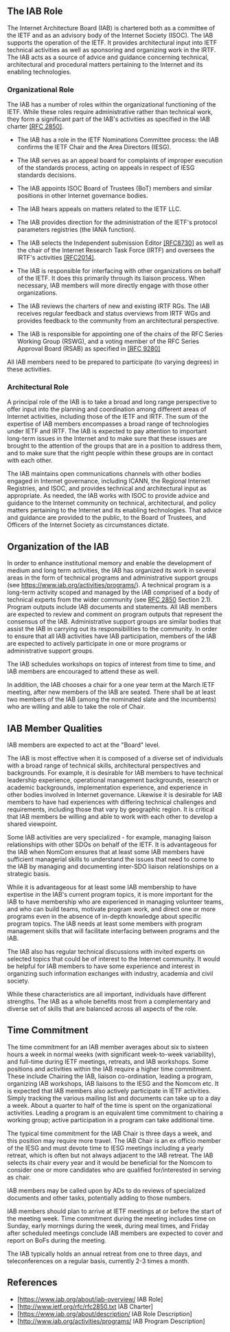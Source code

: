 ## The IAB Role

The Internet Architecture Board (IAB) is chartered both as a committee of the IETF and as
an advisory body of the Internet Society (ISOC). The IAB supports the operation of the
IETF. It provides architectural input into IETF technical activities as well as sponsoring
and organizing work in the IRTF. The IAB acts as a source of advice and guidance
concerning technical, architectural and procedural matters pertaining to the Internet and
its enabling technologies.


### Organizational Role

The IAB has a number of roles within the organizational functioning of the IETF. While
these roles require administrative rather than technical work, they form a significant
part of the IAB's activities as specified in the IAB charter [[RFC 2850]](https://tools.ietf.org/html/rfc2850).

- The IAB has a role in the IETF Nominations Committee process:
  the IAB confirms the IETF Chair and the Area Directors (IESG).

- The IAB serves as an appeal board for complaints of improper execution of the standards
  process, acting on appeals in respect of IESG standards decisions.

- The IAB appoints ISOC Board of Trustees (BoT) members and
  similar positions in other Internet governance bodies.

- The IAB hears appeals on matters related to the IETF LLC.

- The IAB provides direction for the administration of the IETF's protocol parameters
  registries (the IANA function).

- The IAB selects the Independent submission Editor [[RFC8730]](https://tools.ietf.org/html/rfc8730) as well as
  the chair of the Internet Research Task Force (IRTF) and oversees the IRTF's
  activities [[RFC2014]](https://tools.ietf.org/html/rfc2014).

- The IAB is responsible for interfacing with other organizations on behalf of the IETF. It
  does this primarily through its liaison process.
  When necessary, IAB members will more directly engage with those other organizations.

- The IAB reviews the charters of new and existing IRTF RGs.  The IAB receives regular
  feedback and status overviews from IRTF WGs and provides feedback to the community
  from an architectural perspective.

- The IAB is responsible for appointing one of the chairs of the RFC Series Working
  Group (RSWG), and a voting member of the RFC Series Approval Board (RSAB) as
  specified in [[RFC 9280]](https://tools.ietf.org/html/rfc9280)

All IAB members need to be prepared to participate (to varying degrees) in these
activities.

### Architectural Role

A principal role of the IAB is to take a broad and long range perspective to offer input
into the planning and coordination among different areas of Internet activities, including
those of the IETF and IRTF. The sum of the expertise of IAB members encompasses a broad
range of technologies under IETF and IRTF. The IAB is expected to pay attention to
important long-term issues in the Internet and to make sure that these issues are brought
to the attention of the groups that are in a position to address them, and to make sure
that the right people within these groups are in contact with each other.

The IAB maintains open communications channels with other bodies engaged in Internet
governance, including ICANN, the Regional Internet Registries, and ISOC, and provides
technical and architectural input as appropriate.
As needed, the IAB works with ISOC to provide advice and guidance to the Internet
community on technical, architectural, and policy matters pertaining to the Internet and
its enabling technologies.
That advice and guidance are provided to the public, to the Board of Trustees, and
Officers of the Internet Society as circumstances dictate.

## Organization of the IAB

In order to enhance institutional memory and enable the development of medium and long
term activities, the IAB has organized its work in several areas in the form of technical
programs and administrative support groups (see <https://www.iab.org/activities/programs/>).
A technical program is a long-term activity scoped and managed by the IAB comprised of a body of
technical experts from the wider community (see
[RFC 2850](https://tools.ietf.org/html/rfc2850) Section 2.1). Program outputs include IAB
documents and statements.
All IAB members are expected to review and comment on program outputs that represent the
consensus of the IAB.
Administrative support groups are similar bodies that assist the IAB in carrying out
its responsibilities to the community.
In order to ensure that all IAB activities have IAB participation,
members of the IAB are expected to actively participate in one or more programs or
administrative support groups.

The IAB schedules workshops on topics of interest from time to time, and IAB members are
encouraged to attend these as well.

In addition, the IAB chooses a chair for a one year term at the March IETF meeting, after
new members of the IAB are seated.
There shall be at least two members of the IAB (among the nominated slate and the
incumbents) who are willing and able to take the role of Chair.

## IAB Member Qualities

IAB members are expected to act at the "Board" level.

The IAB is most effective when it is composed of a diverse set of individuals with a broad
range of technical skills, architectural perspectives and backgrounds.
For example, it is desirable for IAB members to have technical leadership experience,
operational management backgrounds, research or academic backgrounds, implementation
experience, and experience in other bodies involved in Internet governance.
Likewise it is desirable for IAB members to have had experiences with differing technical
challenges and requirements, including those that vary by geographic region.
It is critical that IAB members be willing and able to work with each other to develop a
shared viewpoint.

Some IAB activities are very specialized - for example, managing liaison relationships
with other SDOs on behalf of the IETF. It is advantageous for the IAB when NomCom ensures
that at least some IAB members have sufficient managerial skills to understand the issues
that need to come to the IAB by managing and documenting inter-SDO liaison relationships
on a strategic basis.

While it is advantageous for at least some IAB membership to have expertise in the IAB's
current program topics, it is more important for the IAB to have membership who are
experienced in managing volunteer teams, and who can build teams, motivate program work,
and direct one or more programs even in the absence of in-depth knowledge about specific
program topics.
The IAB needs at least some members with program management skills that will facilitate
interfacing between programs and the IAB.

The IAB also has regular technical discussions with invited experts on selected topics
that could be of interest to the Internet community. It would be helpful for IAB members
to have some experience and interest in organizing such information exchanges with 
industry, academia and civil society.

While these characteristics are all important, individuals have different strengths.
The IAB as a whole benefits most from a complementary and diverse set of skills that are
balanced across all aspects of the role.

## Time Commitment

The time commitment for an IAB member averages about six to sixteen hours a week in normal
weeks (with significant week-to-week variability), and full-time during IETF meetings,
retreats, and IAB workshops.
Some positions and activities within the IAB require a higher time commitment. These include Chairing the IAB, liaison co-ordination, leading a program, organizing IAB workshops, IAB liaisons to the IESG and the Nomcom etc. 
It is expected that IAB members also actively participate in IETF activities.
Simply tracking the various mailing list and documents can take up to a day a week.
About a quarter to half of the time is spent on the organizational activities.
Leading a program is an equivalent time commitment to chairing a working group;
active participation in a program can take additional time.

The typical time commitment for the IAB Chair is three days a week, and this position may
require more travel.
The IAB Chair is an ex officio member of the IESG and must devote time to IESG meetings
including a yearly retreat, which is often but not always adjacent to the IAB retreat. The IAB selects its chair every year and it would be beneficial for the Nomcom to consider one or more candidates who are qualified for/interested in serving as chair.

IAB members may be called upon by ADs to do reviews of specialized documents and other
tasks, potentially adding to those numbers.

IAB members should plan to arrive at IETF meetings at or before the start of the meeting
week. Time commitment during the meeting includes time on Sunday, early mornings during
the week, during meal times, and Friday after scheduled meetings conclude IAB members are
expected to cover and report on BoFs during the meeting.

The IAB typically holds an annual retreat from one to three days, and teleconferences on a
regular basis, currently 2-3 times a month.

## References

- [https://www.iab.org/about/iab-overview/ IAB Role]
- [http://www.ietf.org/rfc/rfc2850.txt IAB Charter]
- [https://www.iab.org/about/description/ IAB Role Description]
- [http://www.iab.org/activities/programs/ IAB Program Description]
